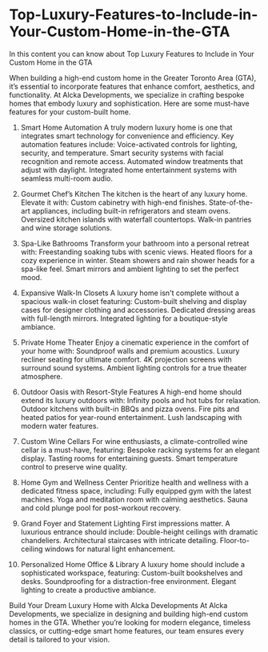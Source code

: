 # Top-Luxury-Features-to-Include-in-Your-Custom-Home-in-the-GTA
In this content you can know about Top Luxury Features to Include in Your Custom Home in the GTA

When building a high-end custom home in the Greater Toronto Area (GTA), it’s essential to incorporate features that enhance comfort, aesthetics, and functionality. At Alcka Developments, we specialize in crafting bespoke homes that embody luxury and sophistication. Here are some must-have features for your custom-built home.

1. Smart Home Automation
A truly modern luxury home is one that integrates smart technology for convenience and efficiency. Key automation features include:
Voice-activated controls for lighting, security, and temperature.
Smart security systems with facial recognition and remote access.
Automated window treatments that adjust with daylight.
Integrated home entertainment systems with seamless multi-room audio.

2. Gourmet Chef’s Kitchen
The kitchen is the heart of any luxury home. Elevate it with:
Custom cabinetry with high-end finishes.
State-of-the-art appliances, including built-in refrigerators and steam ovens.
Oversized kitchen islands with waterfall countertops.
Walk-in pantries and wine storage solutions.

3. Spa-Like Bathrooms
Transform your bathroom into a personal retreat with:
Freestanding soaking tubs with scenic views.
Heated floors for a cozy experience in winter.
Steam showers and rain shower heads for a spa-like feel.
Smart mirrors and ambient lighting to set the perfect mood.

4. Expansive Walk-In Closets
A luxury home isn't complete without a spacious walk-in closet featuring:
Custom-built shelving and display cases for designer clothing and accessories.
Dedicated dressing areas with full-length mirrors.
Integrated lighting for a boutique-style ambiance.

5. Private Home Theater
Enjoy a cinematic experience in the comfort of your home with:
Soundproof walls and premium acoustics.
Luxury recliner seating for ultimate comfort.
4K projection screens with surround sound systems.
Ambient lighting controls for a true theater atmosphere.

6. Outdoor Oasis with Resort-Style Features
A high-end home should extend its luxury outdoors with:
Infinity pools and hot tubs for relaxation.
Outdoor kitchens with built-in BBQs and pizza ovens.
Fire pits and heated patios for year-round entertainment.
Lush landscaping with modern water features.

7. Custom Wine Cellars
For wine enthusiasts, a climate-controlled wine cellar is a must-have, featuring:
Bespoke racking systems for an elegant display.
Tasting rooms for entertaining guests.
Smart temperature control to preserve wine quality.

9. Home Gym and Wellness Center
Prioritize health and wellness with a dedicated fitness space, including:
Fully equipped gym with the latest machines.
Yoga and meditation room with calming aesthetics.
Sauna and cold plunge pool for post-workout recovery.

10. Grand Foyer and Statement Lighting
First impressions matter. A luxurious entrance should include:
Double-height ceilings with dramatic chandeliers.
Architectural staircases with intricate detailing.
Floor-to-ceiling windows for natural light enhancement.

11. Personalized Home Office & Library
A luxury home should include a sophisticated workspace, featuring:
Custom-built bookshelves and desks.
Soundproofing for a distraction-free environment.
Elegant lighting to create a productive ambiance.

Build Your Dream Luxury Home with Alcka Developments
At Alcka Developments, we specialize in designing and building high-end custom homes in the GTA. Whether you’re looking for modern elegance, timeless classics, or cutting-edge smart home features, our team ensures every detail is tailored to your vision.

